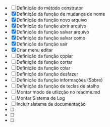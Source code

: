 - [ ] Definição do método construtor
- [x] Definição da função de mudança de nome
- [x] Definição da função novo arquivo
- [x] Definição da função abrir arquivo
- [x] Definição da função salvar arquivo
- [x] Definição da função salvar como
- [x] Definição da função sair
- [x] Criar menu editar
- [ ] Definição da função copiar
- [ ] Definição da função cortar
- [ ] Definição da função colar
- [ ] Definição da função desfazer 
- [ ] Definição da função informações (Sobre)
- [ ] Definição da função de teclas de atalho
- [ ] Montar modo de utlizção no readme.md
- [ ] Montar Sistema de Log
- [ ] Incluir sistema de documentação
- [ ] 
- [ ] 
- [ ] 